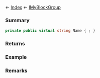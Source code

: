 ← [Index](Api-Index) ← [IMyBlockGroup](Sandbox.ModAPI.Ingame.IMyBlockGroup)

### Summary

```csharp
private public virtual string Name { ; }
```

### Returns

### Example

### Remarks

